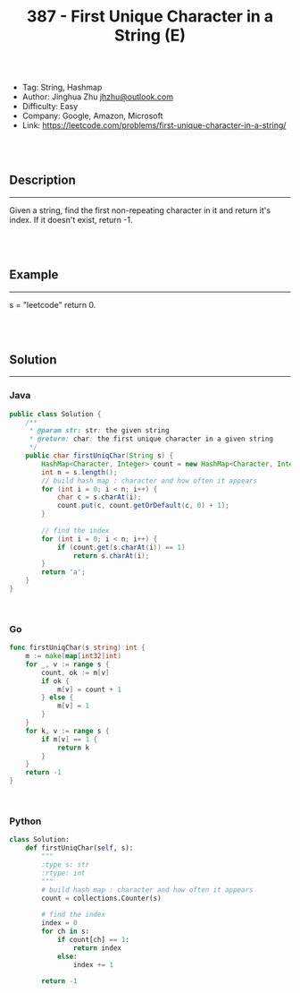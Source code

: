 # <center>387 - First Unique Character in a String (E)</center> 



<br></br>

* Tag: String, Hashmap
* Author: Jinghua Zhu <jhzhu@outlook.com>
* Difficulty: Easy
* Company: Google, Amazon, Microsoft
* Link: https://leetcode.com/problems/first-unique-character-in-a-string/

<br></br>



## Description
----
Given a string, find the first non-repeating character in it and return it's index. If it doesn't exist, return -1.

<br></br>



## Example
----
s = "leetcode"
return 0.

<br></br>



## Solution
----
### Java
```java
public class Solution {
    /**
     * @param str: str: the given string
     * @return: char: the first unique character in a given string
     */
    public char firstUniqChar(String s) {
        HashMap<Character, Integer> count = new HashMap<Character, Integer>();
        int n = s.length();
        // build hash map : character and how often it appears
        for (int i = 0; i < n; i++) {
            char c = s.charAt(i);
            count.put(c, count.getOrDefault(c, 0) + 1);
        }
        
        // find the index
        for (int i = 0; i < n; i++) {
            if (count.get(s.charAt(i)) == 1) 
                return s.charAt(i);
        }
        return 'a';
    }
}
```

<br>


### Go
```go
func firstUniqChar(s string) int {
    m := make(map[int32]int)
    for _, v := range s {
        count, ok := m[v]
        if ok {
            m[v] = count + 1
        } else {
            m[v] = 1
        }
    }
    for k, v := range s {
        if m[v] == 1 {
            return k
        }
    }
    return -1
}
```

<br>


### Python
```python
class Solution:
    def firstUniqChar(self, s):
        """
        :type s: str
        :rtype: int
        """
        # build hash map : character and how often it appears
        count = collections.Counter(s)
        
        # find the index
        index = 0
        for ch in s:
            if count[ch] == 1:
                return index
            else:
                index += 1 
                
        return -1
```